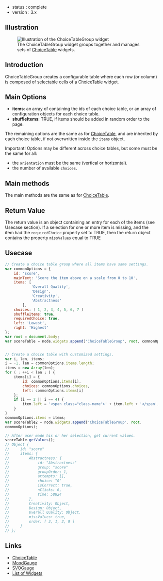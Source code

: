  - status : complete
 - version : 3.x

## Illustration

<figure> <img
  src="http://nodegame.org/images/wiki/choice-table-group-widget.jpeg"
  alt="Illustration of the ChoiceTableGroup widget"> <br>
  <figcaption>The ChoiceTableGroup widget groups together and manages
  sets of <a
  href="https://github.com/nodeGame/nodegame/wiki/ChoiceTable-Widget-v3">ChoiceTable</a>
  widgets.</figcaption> </figure>

## Introduction

ChoiceTableGroup creates a configurable table where each row (or
column) is composed of selectable cells of a
[ChoiceTable](ChoiceTable-Widget-v3) widget.

## Main Options

- **items**: an array of containing the ids of each choice table, or an
array of configuration objects for each choice table.
- **shuffleItems**: TRUE, if items should be added in random order to
    the page.

The remaining options are the same as for
[ChoiceTable](ChoiceTable-Widget-v3), and are inherited by each choice
table, if not overwritten inside the `items` object.

Important! Options may be different across choice tables, but some
must be the same for all:

- the `orientation` must be the same (vertical or horizontal).
- the number of available `choices`.


## Main methods
    
The main methods are the same as for
[ChoiceTable](ChoiceTable-Widget-v3).

## Return Value

The return value is an object containing an entry for each of the
items (see Usecase section). If a selection for one or more
item is missing, and the item had the `requiredChoice` property set to
TRUE, then the return object contains the property
`missValues` equal to TRUE

## Usecase

```js
// Create a choice table group where all items have same settings.
var commonOptions = {
    id: 'score',
    mainText: 'Score the item above on a scale from 0 to 10',
    items: [
            'Overall Quality',
            'Design',
            'Creativity',
            'Abstractness'
        ],
    choices: [ 1, 2, 3, 4, 5, 6, 7 ]
    shuffleItems: true, 
    requiredChoice: true,
    left: 'Lowest',
    right: 'Highest'
};           
var root = document.body;
var scoreTable = node.widgets.append('ChoiceTableGroup', root, commonOptions);


// Create a choice table with customized settings.
var i, len, items;
i = -1, len = commonOptions.items.length;
items = new Array(len);
for ( ; ++i < len ; ) {
    items[i] = {
        id: commonOptions.items[i],
        choices: commonOptions.choices,
        left: commonOptions.items[i]
    };
    if (i == 2 || i == 4) {
        item.left = '<span class="class-name">' + item.left + '</span';
    }
}
commonOptions.items = items;
var scoreTable2 = node.widgets.append('ChoiceTableGroup', root,
commonOptions);

// After user made his or her selection, get current values.
scoreTable.getValues();
// Object {
//     id: "score"
//     items: {
//         Abstractness: {
//             id: "Abstractness"
//             group: "score"
//             groupOrder: 1,
//             attempts: [],
//             choice: "0"            
//             isCorrect: true,
//             nClicks: 6,
//             time: 58824
//         },
//         Creativity: Object,
//         Design: Object,
//         Overall Quality: Object,
//         missValues: true,
//         order: [ 3, 1, 2, 0 ]
//     }
// };

```

## Links

- [ChoiceTable](ChoiceTable-Widget-v3)
- [MoodGauge](MoodGauge-Widget-v3)
- [SVOGauge](SVOGauge-Widget-v3)
- [List of Widgets](Widgets-v3)
